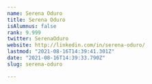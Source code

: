 ```yaml
---
name: Serena Oduro
title: Serena Oduro
isAlumnus: false
rank: 9.999
twitter: SerenaOduro
website: http://linkedin.com/in/serena-oduro/
lastmod: "2021-08-16T14:39:41.301Z"
date: "2021-08-16T14:39:33.790Z"
slug: serena-oduro

---
```

